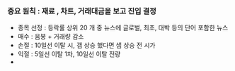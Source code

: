 ### 중요 원칙 : 재료 , 차트, 거래대금을 보고 진입 결정
- 종목 선정 :  등락률 상위 20 개 중 뉴스에 글로벌, 최초, 대박 등의 단어 포함한 뉴스  
- 매수 : 음봉 + 거래량 감소
- 손절 : 10일선 이탈 시, 갭 상승 했다면 샙 상승 전 시가
- 익절 : 5일선 이탈 1차, 10일선 이탈 전량
- 